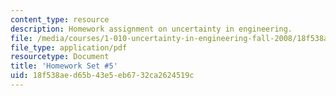 ```yaml
---
content_type: resource
description: Homework assignment on uncertainty in engineering.
file: /media/courses/1-010-uncertainty-in-engineering-fall-2008/18f538aed65b43e5eb6732ca2624519c_homework_05.pdf
file_type: application/pdf
resourcetype: Document
title: 'Homework Set #5'
uid: 18f538ae-d65b-43e5-eb67-32ca2624519c
---
```

